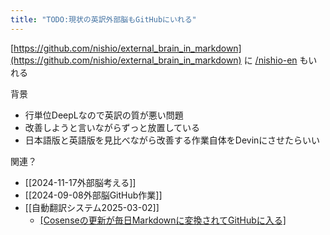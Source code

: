 ```yaml
---
title: "TODO:現状の英訳外部脳もGitHubにいれる"
---
```


[https://github.com/nishio/external_brain_in_markdown](https://github.com/nishio/external_brain_in_markdown) に [/nishio-en](https://scrapbox.io/nishio-en) もいれる

背景
- 行単位DeepLなので英訳の質が悪い問題
- 改善しようと言いながらずっと放置している
- 日本語版と英語版を見比べながら改善する作業自体をDevinにさせたらいい

関連？
- [[2024-11-17外部脳考える]]
- [[2024-09-08外部脳GitHub作業]]
- [[自動翻訳システム2025-03-02]]
    - [[Cosenseの更新が毎日Markdownに変換されてGitHubに入る]]([[external_brain_in_markdown]])
